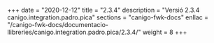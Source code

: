 +++
date        = "2020-12-12"
title       = "2.3.4"
description = "Versió 2.3.4 canigo.integration.padro.pica"
sections    = "canigo-fwk-docs"
enllac		= "/canigo-fwk-docs/documentacio-llibreries/canigo.integration.padro.pica/2.3.4/"
weight		= 8
+++
